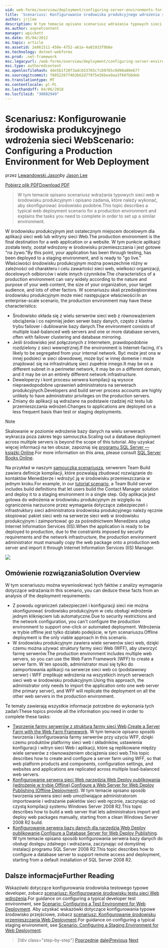 ```yaml
---
uid: web-forms/overview/deployment/configuring-server-environments-for-web-deployment/scenario-configuring-a-production-environment-for-web-deployment
title: 'Scenariusz: Konfigurowanie środowiska produkcyjnego wdrożenia sieci Web | Dokumentacja firmy Microsoft'
author: jrjlee
description: W tym temacie opisano scenariusz wdrażania typowych sieci web w środowisku produkcyjnym i opisano zadania, które należy wykonać, aby skonfigurować podobne...
ms.author: aspnetcontent
manager: wpickett
ms.date: 05/04/2012
ms.topic: article
ms.assetid: 2e861511-450e-4752-a61e-4a01933f9b6e
ms.technology: dotnet-webforms
ms.prod: .net-framework
msc.legacyurl: /web-forms/overview/deployment/configuring-server-environments-for-web-deployment/scenario-configuring-a-production-environment-for-web-deployment
msc.type: authoredcontent
ms.openlocfilehash: 4de5b1f20f3adcb53765c7cb9765c0d90a80e677
ms.sourcegitcommit: f8852267f463b62d7f975e56bea9aa3f68fbbdeb
ms.translationtype: MT
ms.contentlocale: pl-PL
ms.lasthandoff: 04/06/2018
ms.locfileid: "30882949"
---
```

<a name="scenario-configuring-a-production-environment-for-web-deployment"></a><span data-ttu-id="a752f-103">Scenariusz: Konfigurowanie środowiska produkcyjnego wdrożenia sieci Web</span><span class="sxs-lookup"><span data-stu-id="a752f-103">Scenario: Configuring a Production Environment for Web Deployment</span></span>
====================
<span data-ttu-id="a752f-104">przez [Lewandowski Jason](https://github.com/jrjlee)</span><span class="sxs-lookup"><span data-stu-id="a752f-104">by [Jason Lee](https://github.com/jrjlee)</span></span>

[<span data-ttu-id="a752f-105">Pobierz plik PDF</span><span class="sxs-lookup"><span data-stu-id="a752f-105">Download PDF</span></span>](https://msdnshared.blob.core.windows.net/media/MSDNBlogsFS/prod.evol.blogs.msdn.com/CommunityServer.Blogs.Components.WeblogFiles/00/00/00/63/56/8130.DeployingWebAppsInEnterpriseScenarios.pdf)

> <span data-ttu-id="a752f-106">W tym temacie opisano scenariusz wdrażania typowych sieci web w środowisku produkcyjnym i opisano zadania, które należy wykonać, aby skonfigurować środowisko podobne.</span><span class="sxs-lookup"><span data-stu-id="a752f-106">This topic describes a typical web deployment scenario for a production environment and explains the tasks you need to complete in order to set up a similar environment.</span></span>


<span data-ttu-id="a752f-107">W środowisku produkcyjnym jest ostatecznym miejscem docelowym dla aplikacji sieci web lub witryny sieci Web.</span><span class="sxs-lookup"><span data-stu-id="a752f-107">The production environment is the final destination for a web application or a website.</span></span> <span data-ttu-id="a752f-108">W tym punkcie aplikacji została testy, został wdrożony w środowisku przemieszczania i jest gotowe "na żywo."</span><span class="sxs-lookup"><span data-stu-id="a752f-108">By this point, your application has been through testing, has been deployed to a staging environment, and is ready to "go live."</span></span> <span data-ttu-id="a752f-109">Właściwości środowisku produkcyjnym można powszechnie różny w zależności od charakteru i celu zawartości sieci web, wielkości organizacji, docelowych odbiorców i wiele innych czynników.</span><span class="sxs-lookup"><span data-stu-id="a752f-109">The characteristics of a production environment can vary widely according to the nature and purpose of your web content, the size of your organization, your target audience, and lots of other factors.</span></span> <span data-ttu-id="a752f-110">W scenariuszu skali przedsiębiorstwa środowisku produkcyjnym może mieć następujące właściwości:</span><span class="sxs-lookup"><span data-stu-id="a752f-110">In an enterprise-scale scenario, the production environment may have these characteristics:</span></span>

- <span data-ttu-id="a752f-111">Środowisko składa się z wielu serwerów sieci web z równoważeniem obciążenia i co najmniej jeden serwer bazy danych, często z klastra trybu failover i dublowanie bazy danych.</span><span class="sxs-lookup"><span data-stu-id="a752f-111">The environment consists of multiple load-balanced web servers and one or more database servers, often with failover clustering and database mirroring.</span></span>
- <span data-ttu-id="a752f-112">Jeśli środowisko jest połączonych z Internetem, prawdopodobnie rozdzielony z sieci wewnętrznej.</span><span class="sxs-lookup"><span data-stu-id="a752f-112">If the environment is Internet-facing, it's likely to be segregated from your internal network.</span></span> <span data-ttu-id="a752f-113">Być może jest ona w innej podsieci w sieci obwodowej, może być w innej domenie i może znajdować się na infrastrukturę sieci zupełnie innego.</span><span class="sxs-lookup"><span data-stu-id="a752f-113">It may be on a different subnet in a perimeter network, it may be on a different domain, and it may be on an entirely different network infrastructure.</span></span>
- <span data-ttu-id="a752f-114">Deweloperzy i kont procesu serwera kompilacji są wysoce nieprawdopodobne uprawnień administratora na serwerach produkcyjnych.</span><span class="sxs-lookup"><span data-stu-id="a752f-114">Developers and build server process accounts are highly unlikely to have administrator privileges on the production servers.</span></span>
- <span data-ttu-id="a752f-115">Zmiany do aplikacji są wdrażane na podstawie rzadziej niż testu lub przemieszczania wdrożeń.</span><span class="sxs-lookup"><span data-stu-id="a752f-115">Changes to applications are deployed on a less frequent basis than test or staging deployments.</span></span>

> [!NOTE]
> <span data-ttu-id="a752f-116">Skalowanie w poziomie wdrożenie bazy danych na wielu serwerach wykracza poza zakres tego samouczka.</span><span class="sxs-lookup"><span data-stu-id="a752f-116">Scaling out a database deployment across multiple servers is beyond the scope of this tutorial.</span></span> <span data-ttu-id="a752f-117">Aby uzyskać więcej informacji na ten obszar, zapoznaj się [programu SQL Server — książki Online](https://technet.microsoft.com/library/ms130214.aspx).</span><span class="sxs-lookup"><span data-stu-id="a752f-117">For more information on this area, please consult [SQL Server Books Online](https://technet.microsoft.com/library/ms130214.aspx).</span></span>


<span data-ttu-id="a752f-118">Na przykład w naszym [samouczka scenariusza](../deploying-web-applications-in-enterprise-scenarios/enterprise-web-deployment-scenario-overview.md), serwerem Team Build zawiera definicje kompilacji, które pozwalają zbudować rozwiązanie do kontaktów Menedżerze i wdrożyć ją w środowisku przemieszczania w jednym kroku.</span><span class="sxs-lookup"><span data-stu-id="a752f-118">For example, in our [tutorial scenario](../deploying-web-applications-in-enterprise-scenarios/enterprise-web-deployment-scenario-overview.md), a Team Build server includes build definitions that let users build the Contact Manager solution and deploy it to a staging environment in a single step.</span></span> <span data-ttu-id="a752f-119">Gdy aplikacja jest gotowa do wdrożenia w środowisku produkcyjnym ze względu na ograniczenia narzucone przez wymagania dotyczące zabezpieczeń i infrastruktury sieci administratora środowiska produkcyjnego należy ręcznie skopiować pakiet sieci web na serwerze sieci web w środowisku produkcyjnym i zaimportować go za pośrednictwem Menedżera usług Internet Information Services (IIS).</span><span class="sxs-lookup"><span data-stu-id="a752f-119">When the application is ready to be deployed to production, due to the constraints imposed by security requirements and the network infrastructure, the production environment administrator must manually copy the web package onto a production web server and import it through Internet Information Services (IIS) Manager.</span></span>

![](scenario-configuring-a-production-environment-for-web-deployment/_static/image1.png)

## <a name="solution-overview"></a><span data-ttu-id="a752f-120">Omówienie rozwiązania</span><span class="sxs-lookup"><span data-stu-id="a752f-120">Solution Overview</span></span>

<span data-ttu-id="a752f-121">W tym scenariuszu można wywnioskować tych faktów z analizy wymagania dotyczące wdrażania:</span><span class="sxs-lookup"><span data-stu-id="a752f-121">In this scenario, you can deduce these facts from an analysis of the deployment requirements:</span></span>

- <span data-ttu-id="a752f-122">Z powodu ograniczeń zabezpieczeń i konfiguracji sieci nie można skonfigurować środowisku produkcyjnym w celu obsługi wdrożenia jednym kliknięciem lub automatyczne.</span><span class="sxs-lookup"><span data-stu-id="a752f-122">Due to security restrictions and the network configuration, you can't configure the production environment to support one-click or automated deployment.</span></span> <span data-ttu-id="a752f-123">Wdrożenia w trybie offline jest tylko działało podejście, w tym scenariuszu.</span><span class="sxs-lookup"><span data-stu-id="a752f-123">Offline deployment is the only viable approach in this scenario.</span></span>
- <span data-ttu-id="a752f-124">W środowisku produkcyjnym zawiera wiele serwerów sieci web, dzięki czemu można używać struktury farmy sieci Web (WFF), aby utworzyć farmę serwerów.</span><span class="sxs-lookup"><span data-stu-id="a752f-124">The production environment includes multiple web servers, so you can use the Web Farm Framework (WFF) to create a server farm.</span></span> <span data-ttu-id="a752f-125">W ten sposób, administrator musi się tylko do zaimportowania aplikacji na serwerze sieci web co (podstawowy serwer) i WFF zreplikuje wdrożenia na wszystkich innych serwerach sieci web w środowisku produkcyjnym.</span><span class="sxs-lookup"><span data-stu-id="a752f-125">Using this approach, the administrator only needs to import the application onto one web server (the primary server), and WFF will replicate the deployment on all the other web servers in the production environment.</span></span>

<span data-ttu-id="a752f-126">Te tematy zawierają wszystkie informacje potrzebne do wykonania tych zadań:</span><span class="sxs-lookup"><span data-stu-id="a752f-126">These topics provide all the information you need in order to complete these tasks:</span></span>

- <span data-ttu-id="a752f-127">[Tworzenie farmy serwerów z struktura farmy sieci Web](configuring-a-database-server-for-web-deploy-publishing.md).</span><span class="sxs-lookup"><span data-stu-id="a752f-127">[Create a Server Farm with the Web Farm Framework](configuring-a-database-server-for-web-deploy-publishing.md).</span></span> <span data-ttu-id="a752f-128">W tym temacie opisano sposób tworzenia i konfigurowania farmy serwerów przy użyciu WFF, dzięki czemu produktów platformy sieci web i składników, ustawienia konfiguracji i witryn sieci Web i aplikacji, które są replikowane między wiele serwerów z równoważeniem obciążenia sieci web.</span><span class="sxs-lookup"><span data-stu-id="a752f-128">This topic describes how to create and configure a server farm using WFF, so that web platform products and components, configuration settings, and websites and applications are replicated across multiple load-balanced web servers.</span></span>
- <span data-ttu-id="a752f-129">[Konfigurowanie serwera sieci Web narzędzia Web Deploy publikowania (wdrożenie w trybie Offline)](configuring-a-web-server-for-web-deploy-publishing-offline-deployment.md).</span><span class="sxs-lookup"><span data-stu-id="a752f-129">[Configure a Web Server for Web Deploy Publishing (Offline Deployment)](configuring-a-web-server-for-web-deploy-publishing-offline-deployment.md).</span></span> <span data-ttu-id="a752f-130">W tym temacie opisano sposób tworzenia serwera sieci web umożliwiające administratorom importowanie i wdrażanie pakietów sieci web ręcznie, zaczynając od czystą kompilacji systemu Windows Server 2008 R2.</span><span class="sxs-lookup"><span data-stu-id="a752f-130">This topic describes how to build a web server that lets administrators import and deploy web packages manually, starting from a clean Windows Server 2008 R2 build.</span></span>
- <span data-ttu-id="a752f-131">[Konfigurowanie serwera bazy danych dla narzędzia Web Deploy publikowanie](configuring-a-database-server-for-web-deploy-publishing.md).</span><span class="sxs-lookup"><span data-stu-id="a752f-131">[Configure a Database Server for Web Deploy Publishing](configuring-a-database-server-for-web-deploy-publishing.md).</span></span> <span data-ttu-id="a752f-132">W tym temacie opisano sposób konfigurowania serwera bazy danych do obsługi dostępu zdalnego i wdrażania, zaczynając od domyślnej instalacji programu SQL Server 2008 R2.</span><span class="sxs-lookup"><span data-stu-id="a752f-132">This topic describes how to configure a database server to support remote access and deployment, starting from a default installation of SQL Server 2008 R2.</span></span>

## <a name="further-reading"></a><span data-ttu-id="a752f-133">Dalsze informacje</span><span class="sxs-lookup"><span data-stu-id="a752f-133">Further Reading</span></span>

<span data-ttu-id="a752f-134">Wskazówki dotyczące konfigurowania środowiska testowego typowe developer, zobacz [scenariusz: Konfigurowanie środowisku testu sieci Web wdrożenia](scenario-configuring-a-test-environment-for-web-deployment.md).</span><span class="sxs-lookup"><span data-stu-id="a752f-134">For guidance on configuring a typical developer test environment, see [Scenario: Configuring a Test Environment for Web Deployment](scenario-configuring-a-test-environment-for-web-deployment.md).</span></span> <span data-ttu-id="a752f-135">Aby uzyskać wskazówki dotyczące konfigurowania typowe środowisko przejściowe, zobacz [scenariusz: Konfigurowanie środowisku przemieszczania Web Deployment](scenario-configuring-a-staging-environment-for-web-deployment.md).</span><span class="sxs-lookup"><span data-stu-id="a752f-135">For guidance on configuring a typical staging environment, see [Scenario: Configuring a Staging Environment for Web Deployment](scenario-configuring-a-staging-environment-for-web-deployment.md).</span></span>

> [!div class="step-by-step"]
> <span data-ttu-id="a752f-136">[Poprzednie](scenario-configuring-a-staging-environment-for-web-deployment.md)
> [dalej](configuring-a-web-server-for-web-deploy-publishing-remote-agent.md)</span><span class="sxs-lookup"><span data-stu-id="a752f-136">[Previous](scenario-configuring-a-staging-environment-for-web-deployment.md)
[Next](configuring-a-web-server-for-web-deploy-publishing-remote-agent.md)</span></span>
